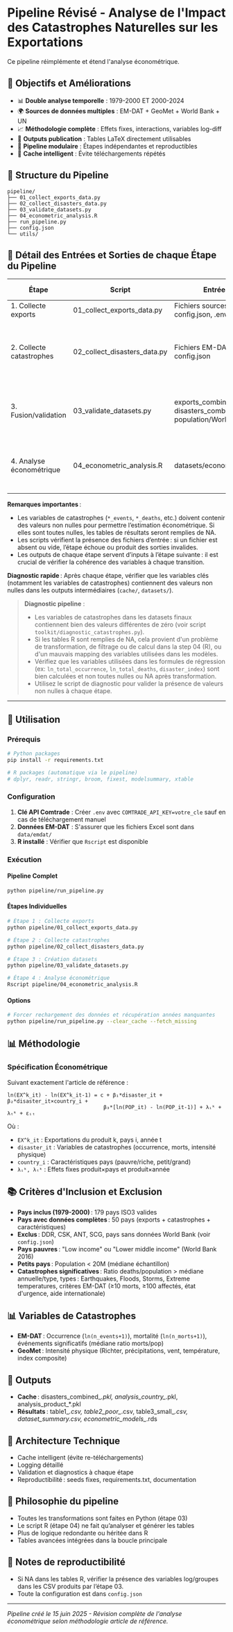 # Pipeline Révisé - Analyse de l'Impact des Catastrophes Naturelles sur les Exportations

Ce pipeline réimplémente et étend l'analyse économétrique.

## 🎯 Objectifs et Améliorations

- 📊 **Double analyse temporelle** : 1979-2000 ET 2000-2024
- 🌍 **Sources de données multiples** : EM-DAT + GeoMet + World Bank + UN
- 📈 **Méthodologie complète** : Effets fixes, interactions, variables log-diff
- 📄 **Outputs publication** : Tables LaTeX directement utilisables
- 🔄 **Pipeline modulaire** : Étapes indépendantes et reproductibles
- 💾 **Cache intelligent** : Évite téléchargements répétés

## 📁 Structure du Pipeline

```
pipeline/
├── 01_collect_exports_data.py
├── 02_collect_disasters_data.py
├── 03_validate_datasets.py
├── 04_econometric_analysis.R
├── run_pipeline.py
├── config.json
└── utils/
```

## 🔗 Détail des Entrées et Sorties de chaque Étape du Pipeline

| Étape                     | Script                       | Entrées attendues                                                             | Sorties produites                                    | Variables clés attendues                                                                      |
| -------------------------- | ---------------------------- | ------------------------------------------------------------------------------ | ---------------------------------------------------- | ---------------------------------------------------------------------------------------------- |
| 1. Collecte exports        | 01_collect_exports_data.py   | Fichiers sources Comtrade, config.json, .env (clé API)                        | cache/exports_combined.pkl, CSVs intermédiaires     | year, iso3, hs2, export_value                                                                  |
| 2. Collecte catastrophes   | 02_collect_disasters_data.py | Fichiers EM-DAT (data/emdat/), config.json                                     | cache/disasters_combined_*.pkl, CSVs intermédiaires | year, iso3, earthquake_events, flood_events, storm_events, temp_events, earthquake_deaths, ... |
| 3. Fusion/validation       | 03_validate_datasets.py      | exports_combined.pkl, disasters_combined_*.pkl, données population/World Bank | datasets/econometric_dataset_*.csv                   | year, iso3, hs2, export_value, earthquake_events, flood_events, storm_events, temp_events, ... |
| 4. Analyse économétrique | 04_econometric_analysis.R    | datasets/econometric_dataset_*.csv                                             | results/tables/*.csv, *.tex, *.rds                   | Toutes les variables ci-dessus + variables d’interaction (is_poor, is_small, etc.)            |

**Remarques importantes** :

- Les variables de catastrophes (`*_events`, `*_deaths`, etc.) doivent contenir des valeurs non nulles pour permettre l’estimation économétrique. Si elles sont toutes nulles, les tables de résultats seront remplies de NA.
- Les scripts vérifient la présence des fichiers d’entrée : si un fichier est absent ou vide, l’étape échoue ou produit des sorties invalides.
- Les outputs de chaque étape servent d’inputs à l’étape suivante : il est crucial de vérifier la cohérence des variables à chaque transition.

**Diagnostic rapide** : Après chaque étape, vérifier que les variables clés (notamment les variables de catastrophes) contiennent des valeurs non nulles dans les outputs intermédiaires (`cache/`, `datasets/`).

> **Diagnostic pipeline** :
>
> - Les variables de catastrophes dans les datasets finaux contiennent bien des valeurs différentes de zéro (voir script `toolkit/diagnostic_catastrophes.py`).
> - Si les tables R sont remplies de NA, cela provient d'un problème de transformation, de filtrage ou de calcul dans la step 04 (R), ou d'un mauvais mapping des variables utilisées dans les modèles.
> - Vérifiez que les variables utilisées dans les formules de régression (ex: `ln_total_occurrence`, `ln_total_deaths`, `disaster_index`) sont bien calculées et non toutes nulles ou NA après transformation.
> - Utilisez le script de diagnostic pour valider la présence de valeurs non nulles à chaque étape.

---

## 🚀 Utilisation

### Prérequis

```bash
# Python packages
pip install -r requirements.txt

# R packages (automatique via le pipeline)
# dplyr, readr, stringr, broom, fixest, modelsummary, xtable
```

### Configuration

1. **Clé API Comtrade** : Créer `.env` avec `COMTRADE_API_KEY=votre_cle` sauf en cas de téléchargement manuel
2. **Données EM-DAT** : S'assurer que les fichiers Excel sont dans `data/emdat/`
3. **R installé** : Vérifier que `Rscript` est disponible

### Exécution

#### Pipeline Complet

```bash
python pipeline/run_pipeline.py
```

#### Étapes Individuelles

```bash
# Étape 1 : Collecte exports
python pipeline/01_collect_exports_data.py

# Étape 2 : Collecte catastrophes  
python pipeline/02_collect_disasters_data.py

# Étape 3 : Création datasets
python pipeline/03_validate_datasets.py

# Étape 4 : Analyse économétrique
Rscript pipeline/04_econometric_analysis.R
```

#### Options

```bash
# Forcer rechargement des données et récupération années manquantes
python pipeline/run_pipeline.py --clear_cache --fetch_missing
```

## 📊 Méthodologie

### Spécification Économétrique

Suivant exactement l'article de référence :

```
ln(EX^k_it) - ln(EX^k_it-1) = c + β₁*disaster_it + β₂*disaster_it×country_i + 
                               β₃*[ln(POP_it) - ln(POP_it-1)] + λᵢᵏ + λₜᵏ + εᵢₜ
```

Où :

- `EX^k_it` : Exportations du produit k, pays i, année t
- `disaster_it` : Variables de catastrophes (occurrence, morts, intensité physique)
- `country_i` : Caractéristiques pays (pauvre/riche, petit/grand)
- `λᵢᵏ, λₜᵏ` : Effets fixes produit×pays et produit×année

## 📚 Critères d'Inclusion et Exclusion

- **Pays inclus (1979-2000)** : 179 pays ISO3 valides
- **Pays avec données complètes** : 50 pays (exports + catastrophes + caractéristiques)
- **Exclus** : DDR, CSK, ANT, SCG, pays sans données World Bank (voir `config.json`)
- **Pays pauvres** : "Low income" ou "Lower middle income" (World Bank 2016)
- **Petits pays** : Population < 20M (médiane échantillon)
- **Catastrophes significatives** : Ratio deaths/population > médiane annuelle/type, types : Earthquakes, Floods, Storms, Extreme temperatures, critères EM-DAT (≥10 morts, ≥100 affectés, état d'urgence, aide internationale)

## 📊 Variables de Catastrophes

- **EM-DAT** : Occurrence (`ln(n_events+1)`), mortalité (`ln(n_morts+1)`), événements significatifs (médiane ratio morts/pop)
- **GeoMet** : Intensité physique (Richter, précipitations, vent, température, index composite)

## 📄 Outputs

- **Cache** : disasters_combined_*.pkl, analysis_country_*.pkl, analysis_product_*.pkl
- **Résultats** : table1_*.csv, table2_poor_*.csv, table3_small_*.csv, dataset_summary.csv, econometric_models_*.rds

## 🔧 Architecture Technique

- Cache intelligent (évite re-téléchargements)
- Logging détaillé
- Validation et diagnostics à chaque étape
- Reproductibilité : seeds fixes, requirements.txt, documentation

## 🚦 Philosophie du pipeline

- Toutes les transformations sont faites en Python (étape 03)
- Le script R (étape 04) ne fait qu’analyser et générer les tables
- Plus de logique redondante ou héritée dans R
- Tables avancées intégrées dans la boucle principale

## 📝 Notes de reproductibilité

- Si NA dans les tables R, vérifier la présence des variables log/groupes dans les CSV produits par l’étape 03.
- Toute la configuration est dans `config.json`

---

*Pipeline créé le 15 juin 2025 - Révision complète de l'analyse économétrique selon méthodologie article de référence.*
